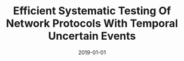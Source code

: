 ---
title: "Efficient Systematic Testing Of Network Protocols With Temporal Uncertain Events"
date: 2019-01-01
venue: "2019 IEEE Conference on Computer Communications, INFOCOM 2019, Paris, France, April 29 - May 2, 2019"
paperurl: https://doi.org/10.1109/INFOCOM.2019.8737390
authors: "Minh Vu, Lisong Xu, Sebastian G Elbaum, Wei Sun and Kevin Qia"
awards: ""
---